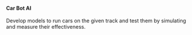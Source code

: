 #### Car Bot AI

Develop models to run cars on the given track and test them by 
simulating and measure their effectiveness.

